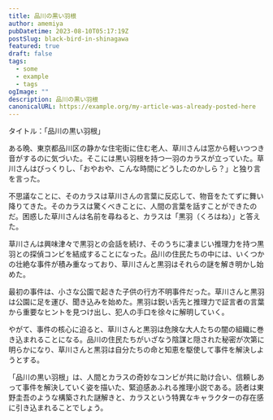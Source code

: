 ```yaml
---
title: 品川の黒い羽根
author: amemiya
pubDatetime: 2023-08-10T05:17:19Z
postSlug: black-bird-in-shinagawa
featured: true
draft: false
tags:
  - some
  - example
  - tags
ogImage: ""
description: 品川の黒い羽根
canonicalURL: https://example.org/my-article-was-already-posted-here
---
```


タイトル：「品川の黒い羽根」

ある晩、東京都品川区の静かな住宅街に住む老人、草川さんは窓から軽いつつき音がするのに気づいた。そこには黒い羽根を持つ一羽のカラスが立っていた。草川さんはびっくりし、「おやおや、こんな時間にどうしたのかしら？」と独り言を言った。

不思議なことに、そのカラスは草川さんの言葉に反応して、物音をたてずに舞い降りてきた。そのカラスは驚くべきことに、人間の言葉を話すことができたのだ。困惑した草川さんは名前を尋ねると、カラスは「黒羽（くろはね）」と答えた。

草川さんは興味津々で黒羽との会話を続け、そのうちに凄まじい推理力を持つ黒羽との探偵コンビを結成することになった。品川の住民たちの中には、いくつかの壮絶な事件が積み重なっており、草川さんと黒羽はそれらの謎を解き明かし始めた。

最初の事件は、小さな公園で起きた子供の行方不明事件だった。草川さんと黒羽は公園に足を運び、聞き込みを始めた。黒羽は鋭い舌先と推理力で証言者の言葉から重要なヒントを見つけ出し、犯人の手口を徐々に解明していく。

やがて、事件の核心に迫ると、草川さんと黒羽は危険な大人たちの闇の組織に巻き込まれることになる。品川の住民たちがいざなう陰謀と隠された秘密が次第に明らかになり、草川さんと黒羽は自分たちの命と知恵を駆使して事件を解決しようとする。

「品川の黒い羽根」は、人間とカラスの奇妙なコンビが共に助け合い、信頼しあって事件を解決していく姿を描いた、緊迫感あふれる推理小説である。読者は東野圭吾のような構築された謎解きと、カラスという特異なキャラクターの存在感に引き込まれることでしょう。
